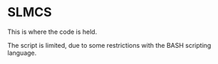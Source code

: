 # SLMCS

This is where the code is held.

The script is limited, due to some restrictions with the BASH scripting language. 
